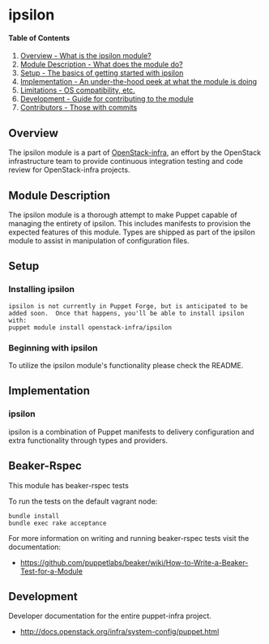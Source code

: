 ipsilon
=======

#### Table of Contents

1. [Overview - What is the ipsilon module?](#overview)
2. [Module Description - What does the module do?](#module-description)
3. [Setup - The basics of getting started with ipsilon](#setup)
4. [Implementation - An under-the-hood peek at what the module is doing](#implementation)
5. [Limitations - OS compatibility, etc.](#limitations)
6. [Development - Guide for contributing to the module](#development)
7. [Contributors - Those with commits](#contributors)

Overview
--------

The ipsilon module is a part of [OpenStack-infra](http://docs.openstack.org/infra/system-config/), an effort by the OpenStack infrastructure team to provide continuous integration testing and code review for OpenStack-infra projects.

Module Description
------------------

The ipsilon module is a thorough attempt to make Puppet capable of managing the entirety of ipsilon.  This includes manifests to provision the expected features of this module.  Types are shipped as part of the ipsilon module to assist in manipulation of configuration files.

Setup
-----

### Installing ipsilon

    ipsilon is not currently in Puppet Forge, but is anticipated to be added soon.  Once that happens, you'll be able to install ipsilon with:
    puppet module install openstack-infra/ipsilon

### Beginning with ipsilon

To utilize the ipsilon module's functionality please check the README.

Implementation
--------------

### ipsilon

ipsilon is a combination of Puppet manifests to delivery configuration and extra functionality through types and providers.

Beaker-Rspec
------------

This module has beaker-rspec tests

To run the tests on the default vagrant node:

```shell
bundle install
bundle exec rake acceptance
```

For more information on writing and running beaker-rspec tests visit the documentation:

* https://github.com/puppetlabs/beaker/wiki/How-to-Write-a-Beaker-Test-for-a-Module

Development
-----------

Developer documentation for the entire puppet-infra project.

* http://docs.openstack.org/infra/system-config/puppet.html